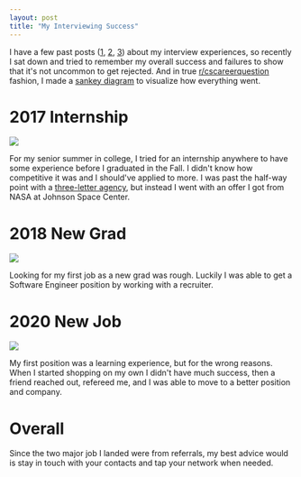 ```yaml
---
layout: post
title: "My Interviewing Success"
---
```


I have a few past posts ([1](https://allthroughthenight.github.io/2018/04/11/jump-start.html), [2](https://allthroughthenight.github.io/2018/05/03/virtually-interviewed.html), [3](https://allthroughthenight.github.io/2020/07/11/a-good-interview.html)) about my interview experiences, so recently I sat down and tried to remember my overall success and failures to show that it's not uncommon to get rejected. And in true [r/cscareerquestion](https://www.reddit.com/r/cscareerquestions/) fashion, I made a [sankey diagram](http://sankeymatic.com/build/) to visualize how everything went.

# 2017 Internship

![]({{site.baseurl}}/assets/2021-03-01-my-interviewing-success/2016-internship-applications.png)

For my senior summer in college, I tried for an internship anywhere to have some experience before I graduated in the Fall. I didn't know how competitive it was and I should've applied to more. I was past the half-way point with a [three-letter agency](https://www.urbandictionary.com/define.php?term=Three-letter%20Agencies), but instead I went with an offer I got from NASA at Johnson Space Center.

# 2018 New Grad

![]({{site.baseurl}}/assets/2021-03-01-my-interviewing-success/2017-new-grad-job-hunt.png)

Looking for my first job as a new grad was rough. Luckily I was able to get a Software Engineer position by working with a recruiter.

# 2020 New Job

![]({{site.baseurl}}/assets/2021-03-01-my-interviewing-success/2020-job-search.png)

My first position was a learning experience, but for the wrong reasons. When I started shopping on my own I didn't have much success, then a friend reached out, refereed me, and I was able to move to a better position and company.

# Overall

Since the two major job I landed were from referrals, my best advice would is stay in touch with your contacts and tap your network when needed.